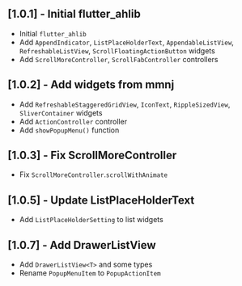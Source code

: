 ## [1.0.1] - Initial flutter_ahlib

+ Initial `flutter_ahlib`
+ Add `AppendIndicator`, `ListPlaceHolderText`, `AppendableListView`, `RefreshableListView`, `ScrollFloatingActionButton` widgets
+ Add `ScrollMoreController`, `ScrollFabController` controllers

## [1.0.2] - Add widgets from mmnj

+ Add `RefreshableStaggeredGridView`, `IconText`, `RippleSizedView`, `SliverContainer` widgets
+ Add `ActionController` controller
+ Add `showPopupMenu()` function

## [1.0.3] - Fix ScrollMoreController

+ Fix `ScrollMoreController`.`scrollWithAnimate`

## [1.0.5] - Update ListPlaceHolderText

+ Add `ListPlaceHolderSetting` to list widgets

## [1.0.7] - Add DrawerListView

+ Add `DrawerListView<T>` and some types
+ Rename `PopupMenuItem` to `PopupActionItem`

